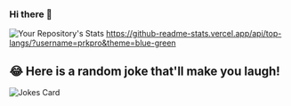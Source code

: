 ### Hi there 👋
![Your Repository's Stats](https://github-readme-stats.vercel.app/api?username=prkpro&show_icons=true)
https://github-readme-stats.vercel.app/api/top-langs/?username=prkpro&theme=blue-green
## 😂 Here is a random joke that'll make you laugh!
![Jokes Card](https://readme-jokes.vercel.app/api)

<!--
**prkpro/prkpro** is a ✨ _special_ ✨ repository because its `README.md` (this file) appears on your GitHub profile.

Here are some ideas to get you started:

- 🔭 I’m currently working on ...
- 🌱 I’m currently learning ...
- 👯 I’m looking to collaborate on ...
- 🤔 I’m looking for help with ...
- 💬 Ask me about ...
- 📫 How to reach me: ...
- 😄 Pronouns: ...
- ⚡ Fun fact: ...
-->
